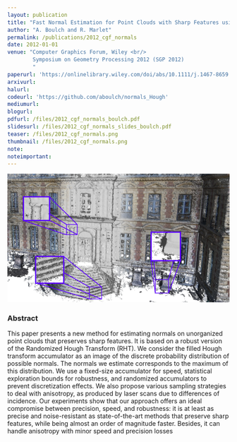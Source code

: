 ```yaml
---
layout: publication
title: "Fast Normal Estimation for Point Clouds with Sharp Features using a Robust Randomized Hough Transform"
author: "A. Boulch and R. Marlet"
permalink: /publications/2012_cgf_normals
date: 2012-01-01
venue: "Computer Graphics Forum, Wiley <br/>
        Symposium on Geometry Processing 2012 (SGP 2012)
        "
paperurl: 'https://onlinelibrary.wiley.com/doi/abs/10.1111/j.1467-8659.2012.03181.x'
arxivurl: 
halurl: 
codeurl: 'https://github.com/aboulch/normals_Hough'
mediumurl: 
blogurl: 
pdfurl: /files/2012_cgf_normals_boulch.pdf
slidesurl: /files/2012_cgf_normals_slides_boulch.pdf
teaser: /files/2012_cgf_normals.png
thumbnail: /files/2012_cgf_normals.png
note:
noteimportant:
---
```


![](/files/2012_cgf_normals.png)

### Abstract

This paper presents a new method for estimating normals on unorganized point clouds that preserves sharp features. It is based on a robust version of the Randomized Hough Transform (RHT). We consider the filled Hough transform accumulator as an image of the discrete probability distribution of possible normals. The normals we estimate corresponds to the maximum of this distribution. We use a fixed-size accumulator for speed, statistical exploration bounds for robustness, and randomized accumulators to prevent discretization effects. We also propose various sampling strategies to deal with anisotropy, as produced by laser scans due to differences of incidence. Our experiments show that our approach offers an ideal compromise between precision, speed, and robustness:
it is at least as precise and noise-resistant as state-of-the-art methods that preserve sharp features, while being almost an order of magnitude faster. Besides, it can handle anisotropy with minor speed and precision losses